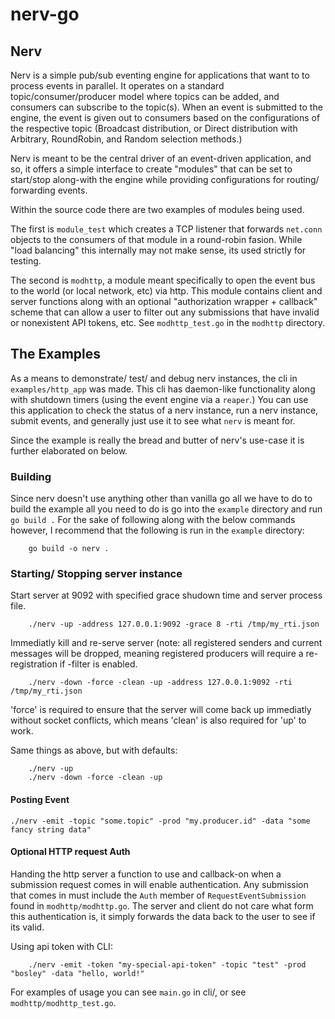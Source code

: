 # nerv-go

## Nerv

Nerv is a simple pub/sub eventing engine for applications that
want to to process events in parallel. It operates on a standard topic/consumer/producer model
where topics can be added, and consumers can subscribe to the topic(s). When an event is
submitted to the engine, the event is given out to consumers based on the configurations of the
respective topic (Broadcast distribution, or Direct distribution with Arbitrary, RoundRobin, and Random selection methods.)

Nerv is meant to be the central driver of an event-driven application, and so, it offers a simple interface to
create "modules" that can be set to start/stop along-with the engine while providing configurations for routing/ forwarding
events.

Within the source code there are two examples of modules being used. 

The first is `module_test` which creates a TCP listener
that forwards `net.conn` objects to the consumers of that module in a round-robin fasion. While "load balancing" this internally
may not make sense, its used strictly for testing.

The second is `modhttp`, a module meant specifically to open the event bus to the world (or local network, etc) via http.
This module contains client and server functions along with an optional "authorization wrapper + callback" scheme that
can allow a user to filter out any submissions that have invalid or nonexistent API tokens, etc. See `modhttp_test.go` in
the `modhttp` directory.

## The Examples

As a means to demonstrate/ test/ and debug nerv instances, the cli in `examples/http_app` was made. This cli has daemon-like functionality
along with shutdown timers (using the event engine via a `reaper`.) You can use this application to check the status of a nerv instance,
run a nerv instance, submit events, and generally just use it to see what `nerv` is meant for.

Since the example is really the bread and butter of nerv's use-case it is further elaborated on below.

### Building

Since nerv doesn't use anything other than vanilla go all we have to do to 
build the example all you need to do is go into the `example` directory and run `go build .`
For the sake of following along with the below commands however, I recommend that the following is run in the `example` directory:

```
    go build -o nerv .
```

### Starting/ Stopping server instance

Start server at 9092 with specified grace shudown time and server process file.
```
    ./nerv -up -address 127.0.0.1:9092 -grace 8 -rti /tmp/my_rti.json
```

Immediatly kill and re-serve server (note: all registered senders and current messages will be dropped, meaning registered producers will require a re-registration if -filter is enabled.

```
    ./nerv -down -force -clean -up -address 127.0.0.1:9092 -rti /tmp/my_rti.json
```

'force' is required to ensure that the server will come back up immediatly without socket conflicts, which means 'clean' is also required for 'up' to work.

Same things as above, but with defaults:

```
    ./nerv -up
    ./nerv -down -force -clean -up
```

#### Posting Event

```
./nerv -emit -topic "some.topic" -prod "my.producer.id" -data "some fancy string data"
```

#### Optional HTTP request Auth

Handing the http server a function to use and callback-on when a submission request comes in
will enable authentication. Any submission that comes in must include the `Auth` member of
`RequestEventSubmission` found in `modhttp/modhttp.go`. The server and client do not care what form
this authentication is, it simply forwards the data back to the user to see if its valid.

Using api token with CLI:

```
    ./nerv -emit -token "my-special-api-token" -topic "test" -prod "bosley" -data "hello, world!"
```

For examples of usage you can see `main.go` in cli/, or see `modhttp/modhttp_test.go`.
